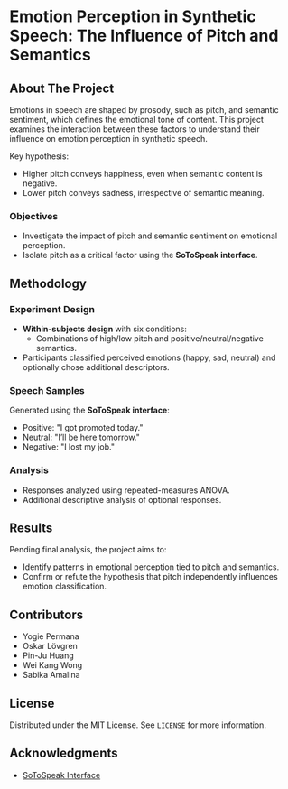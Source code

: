 # Emotion Perception in Synthetic Speech: The Influence of Pitch and Semantics


## About The Project

Emotions in speech are shaped by prosody, such as pitch, and semantic sentiment, which defines the emotional tone of content. This project examines the interaction between these factors to understand their influence on emotion perception in synthetic speech.

Key hypothesis: 
- Higher pitch conveys happiness, even when semantic content is negative.
- Lower pitch conveys sadness, irrespective of semantic meaning.

### Objectives
- Investigate the impact of pitch and semantic sentiment on emotional perception.
- Isolate pitch as a critical factor using the **SoToSpeak interface**.


## Methodology

### Experiment Design
- **Within-subjects design** with six conditions:
  - Combinations of high/low pitch and positive/neutral/negative semantics.
- Participants classified perceived emotions (happy, sad, neutral) and optionally chose additional descriptors.

### Speech Samples
Generated using the **SoToSpeak interface**:
- Positive: "I got promoted today."
- Neutral: "I’ll be here tomorrow."
- Negative: "I lost my job."

### Analysis
- Responses analyzed using repeated-measures ANOVA.
- Additional descriptive analysis of optional responses.



## Results

Pending final analysis, the project aims to:
- Identify patterns in emotional perception tied to pitch and semantics.
- Confirm or refute the hypothesis that pitch independently influences emotion classification.


## Contributors

- Yogie Permana
- Oskar Lövgren
- Pin-Ju Huang
- Wei Kang Wong
- Sabika Amalina


## License

Distributed under the MIT License. See `LICENSE` for more information.


## Acknowledgments

- [SoToSpeak Interface]([https://github.com/SoToSpeakInterface/SoToSpeak](https://github.com/evaszekely/So_To_Speak))

